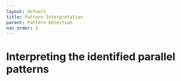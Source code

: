 ```yaml
---
layout: default
title: Pattern Interpretation
parent: Pattern Detection
nav_order: 2
---
```


# Interpreting the identified parallel patterns